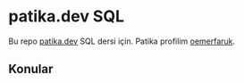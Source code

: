 # patika.dev SQL
Bu repo [patika.dev](https://www.patika.dev/tr) SQL dersi için. Patika profilim [oemerfaruk](https://app.patika.dev/oemerfaruk).

## Konular

